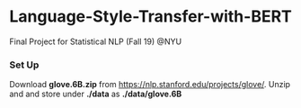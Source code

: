 # Language-Style-Transfer-with-BERT
Final Project for Statistical NLP (Fall 19) @NYU 


### Set Up
Download **glove.6B.zip** from https://nlp.stanford.edu/projects/glove/. Unzip and and store under **./data** as **./data/glove.6B**
